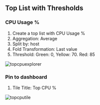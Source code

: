 ## Top List with Thresholds

### CPU Usage %
1. Create a top list with CPU Usage %
2. Aggregation: Average
3. Split by: host
4. Fold Transformation: Last value
5. Threshold: Green: 0, Yellow: 70. Red: 85

![topcpuexplorer](../../assets/images/topcpuexplorer.png)

### Pin to dashboard
1. Tile Title: Top CPU %

![topcputile](../../assets/images/topcputile.png)
